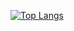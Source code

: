 [![Top Langs](https://github-readme-stats.vercel.app/api/top-langs/?username=Lamiiine&layout=compact)](https://github.com/anuraghazra/github-readme-stats)
